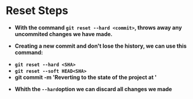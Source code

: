 # **Reset Steps**

* **With the command `git reset --hard <commit>`, throws away any uncommited changes we have made.**

* **Creating a new commit and don't lose the history, we can use this command:**
- **`git reset --hard <SHA>`**
- **`git reset --soft HEAD<SHA>`**
- **git commit -m 'Reverting to the state of the project at <SHA>'**

* **Whith the `--hard`option we can discard all changes we made**


